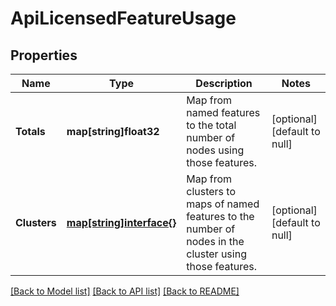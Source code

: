 # ApiLicensedFeatureUsage

## Properties
Name | Type | Description | Notes
------------ | ------------- | ------------- | -------------
**Totals** | **map[string]float32** | Map from named features to the total number of nodes using those features. | [optional] [default to null]
**Clusters** | [**map[string]interface{}**](interface{}.md) | Map from clusters to maps of named features to the number of nodes in the cluster using those features. | [optional] [default to null]

[[Back to Model list]](../README.md#documentation-for-models) [[Back to API list]](../README.md#documentation-for-api-endpoints) [[Back to README]](../README.md)


